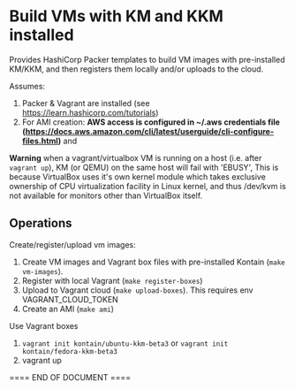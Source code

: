 # Build VMs with KM and KKM installed

Provides HashiCorp Packer templates to build VM images with pre-installed KM/KKM, and then registers them locally and/or uploads to the cloud.

Assumes:

1. Packer & Vagrant are installed (see https://learn.hashicorp.com/tutorials)
2. For AMI creation: **AWS access is configured in ~/.aws credentials file (https://docs.aws.amazon.com/cli/latest/userguide/cli-configure-files.html)** and

**Warning** when a vagrant/virtualbox VM is running on a host (i.e. after `vagrant up`), KM (or QEMU) on the same host will fail with 'EBUSY', This is because VirtualBox uses it's own kernel module which takes exclusive ownership of CPU virtualization facility in Linux kernel, and thus /dev/kvm is not available for monitors other than VirtualBox itself.

## Operations

Create/register/upload vm images:

1. Create VM images and Vagrant box files with pre-installed Kontain (`make vm-images`).
1. Register with local Vagrant (`make register-boxes`)
1. Upload to Vagrant cloud (`make upload-boxes`). This requires env VAGRANT_CLOUD_TOKEN
1. Create an AMI (`make ami`)

Use Vagrant boxes

1. `vagrant init kontain/ubuntu-kkm-beta3` or `vagrant init kontain/fedora-kkm-beta3`
1. vagrant up

==== END OF DOCUMENT ====
